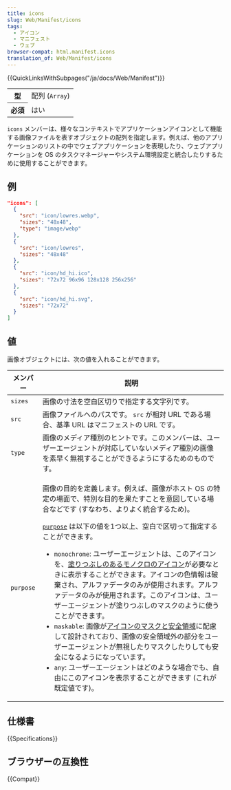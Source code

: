 ```yaml
---
title: icons
slug: Web/Manifest/icons
tags:
  - アイコン
  - マニフェスト
  - ウェブ
browser-compat: html.manifest.icons
translation_of: Web/Manifest/icons
---
```

{{QuickLinksWithSubpages("/ja/docs/Web/Manifest")}}

<table class="properties">
  <tbody>
    <tr>
      <th scope="row">型</th>
      <td>配列 (<code>Array</code>)</td>
    </tr>
    <tr>
      <th scope="row">必須</th>
      <td>はい</td>
    </tr>
  </tbody>
</table>

`icons` メンバーは、様々なコンテキストでアプリケーションアイコンとして機能する画像ファイルを表すオブジェクトの配列を指定します。例えば、他のアプリケーションのリストの中でウェブアプリケーションを表現したり、ウェブアプリケーションを OS のタスクマネージャーやシステム環境設定と統合したりするために使用することができます。

## 例

```json
"icons": [
  {
    "src": "icon/lowres.webp",
    "sizes": "48x48",
    "type": "image/webp"
  },
  {
    "src": "icon/lowres",
    "sizes": "48x48"
  },
  {
    "src": "icon/hd_hi.ico",
    "sizes": "72x72 96x96 128x128 256x256"
  },
  {
    "src": "icon/hd_hi.svg",
    "sizes": "72x72"
  }
]
```

## 値

画像オブジェクトには、次の値を入れることができます。

<table class="fullwidth-table standard-table">
  <thead>
    <tr>
      <th scope="col">メンバー</th>
      <th scope="col">説明</th>
    </tr>
  </thead>
  <tbody>
    <tr>
      <td><code>sizes</code></td>
      <td>画像の寸法を空白区切りで指定する文字列です。</td>
    </tr>
    <tr>
      <td><code>src</code></td>
      <td>
        画像ファイルへのパスです。 <code>src</code> が相対 URL である場合、基準 URL はマニフェストの URL です。
      </td>
    </tr>
    <tr>
      <td><code>type</code></td>
      <td>
        画像のメディア種別のヒントです。このメンバーは、ユーザーエージェントが対応していないメディア種別の画像を素早く無視することができるようにするためのものです。
      </td>
    </tr>
    <tr>
      <td><code>purpose</code></td>
      <td>
        <p>
          画像の目的を定義します。例えば、画像がホスト OS の特定の場面で、特別な目的を果たすことを意図している場合などです (すなわち、よりよく統合するため)。
        </p>
        <p>
          <a href="https://w3c.github.io/manifest/#purpose-member"><code>purpose</code></a> は以下の値を1つ以上、空白で区切って指定することができます。
        </p>
        <ul>
          <li><code>monochrome</code>: ユーザーエージェントは、このアイコンを、<a href="https://w3c.github.io/manifest/#monochrome-icons-and-solid-fills">塗りつぶしのあるモノクロのアイコン</a>が必要なときに表示することができます。アイコンの色情報は破棄され、アルファデータのみが使用されます。アルファデータのみが使用されます。このアイコンは、ユーザーエージェントが塗りつぶしのマスクのように使うことができます。
          </li>
          <li>
            <code>maskable</code>:  画像が<a href="https://w3c.github.io/manifest/#icon-masks">アイコンのマスクと安全領域</a>に配慮して設計されており、画像の安全領域外の部分をユーザーエージェントが無視したりマスクしたりしても安全になるようになっています。
          </li>
          <li>
            <code>any</code>: ユーザーエージェントはどのような場合でも、自由にこのアイコンを表示することができます (これが既定値です)。
          </li>
        </ul>
      </td>
    </tr>
  </tbody>
</table>

## 仕様書

{{Specifications}}

## ブラウザーの互換性

{{Compat}}
